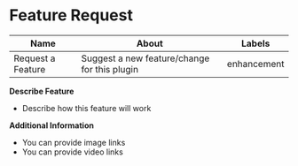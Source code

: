 # Feature Request

|Name|About|Labels|
|-----------|-----|------|
|Request a Feature|Suggest a new feature/change for this plugin|enhancement

**Describe Feature**
- Describe how this feature will work

**Additional Information**
- You can provide image links
- You can provide video links